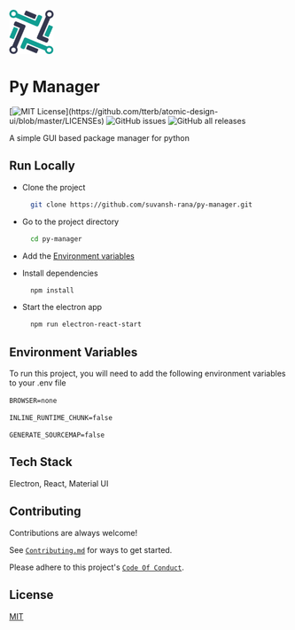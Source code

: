 <p>
  <img src="assets/icon.png" height="80px" width="80px">
</p>

# Py Manager

[![MIT License](https://img.shields.io/apm/l/atomic-design-ui.svg?)](https://github.com/tterb/atomic-design-ui/blob/master/LICENSEs)
![GitHub issues](https://img.shields.io/github/issues/suvansh-rana/py-manager)
![GitHub all releases](https://img.shields.io/github/downloads/suvansh-rana/py-manager/total)

A simple GUI based package manager for python


## Run Locally

- Clone the project

  ```bash
    git clone https://github.com/suvansh-rana/py-manager.git
  ```

- Go to the project directory

  ```bash
    cd py-manager
  ```

- Add the [Environment variables](#environment-variables) 

- Install dependencies

  ```bash
    npm install
  ```

- Start the electron app

  ```bash
    npm run electron-react-start
  ```

## Environment Variables

To run this project, you will need to add the following environment variables to your .env file

`BROWSER=none`

`INLINE_RUNTIME_CHUNK=false`

`GENERATE_SOURCEMAP=false`

## Tech Stack

Electron, React, Material UI

## Contributing

Contributions are always welcome!

See [`Contributing.md`](./CONTRIBUTING.md) for ways to get started.

Please adhere to this project's [`Code Of Conduct`](./CONTRIBUTING.md#code-of-conduct).

## License

[MIT](./LICENSE.md)
